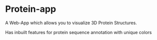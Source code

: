 # Protein-app

A Web-App which allows you to visualize 3D Protein Structures. 

Has inbuilt features for protein sequence annotation with unique colors
